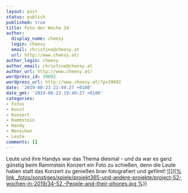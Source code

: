 ```yaml
---
layout: post
status: publish
published: true
title: Foto der Woche 34
author:
  display_name: cheesy
  login: cheesy
  email: christine@cheesy.at
  url: http://www.cheesy.at/
author_login: cheesy
author_email: christine@cheesy.at
author_url: http://www.cheesy.at/
wordpress_id: 39692
wordpress_url: http://www.cheesy.at/?p=39692
date: '2019-08-23 21:49:27 +0100'
date_gmt: '2019-08-23 19:49:27 +0100'
categories:
- Fotos
- Kunst
- Konzert
- Rammstein
- Handy
- Menschen
- Leute
comments: []
---
```

Leute und ihre Handys war das Thema diesmal - und da war es ganz günstig beim Rammstein Konzert ein Foto zu schießen, denn die Leute haben statt das Konzert zu genießen brav fotografiert und gefilmt!
[![]({% link _fotos/sonstiges/spiele/projekt365-und-andere-projekte/project-52-wochen-in-2019/34-52.-People-and-their-phones.jpg %})](http://www.cheesy.at/fotos/spiele/projekt365-und-andere-projekte/project-52-wochen-in-2019/)
